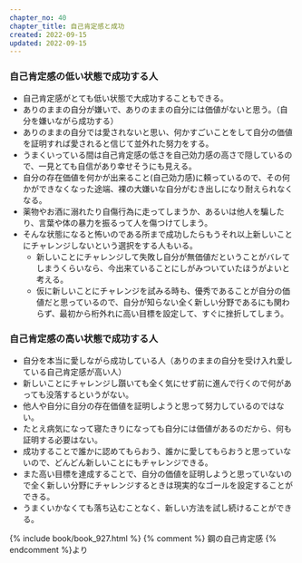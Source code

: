 ```yaml
---
chapter_no: 40
chapter_title: 自己肯定感と成功
created: 2022-09-15
updated: 2022-09-15
---
```

### 自己肯定感の低い状態で成功する人
- 自己肯定感がとても低い状態で大成功することもできる。
- ありのままの自分が嫌いで、ありのままの自分には価値がないと思う。（自分を嫌いながら成功する）
- ありのままの自分では愛されないと思い、何かすごいことをして自分の価値を証明すれば愛されると信じて並外れた努力をする。
- うまくいっている間は自己肯定感の低さを自己効力感の高さで隠しているので、一見とても自信があり幸せそうにも見える。
- 自分の存在価値を何かが出来ること(自己効力感)に頼っているので、その何かができなくなった途端、裸の大嫌いな自分がむき出しになり耐えられなくなる。
- 薬物やお酒に溺れたり自傷行為に走ってしまうか、あるいは他人を騙したり、言葉や体の暴力を振るって人を傷つけてしまう。
- そんな状態になると怖いのである所まで成功したらもうそれ以上新しいことにチャレンジしないという選択をする人もいる。
  - 新しいことにチャレンジして失敗し自分が無価値だということがバレてしまうくらいなら、今出来ていることにしがみついていたほうがよいと考える。
  - 仮に新しいことにチャレンジを試みる時も、優秀であることが自分の価値だと思っているので、自分が知らない全く新しい分野であるにも関わらず、最初から桁外れに高い目標を設定して、すぐに挫折してしまう。

### 自己肯定感の高い状態で成功する人
- 自分を本当に愛しながら成功している人（ありのままの自分を受け入れ愛している自己肯定感が高い人）
- 新しいことにチャレンジし躓いても全く気にせず前に進んで行くので何があっても没落するというがない。
- 他人や自分に自分の存在価値を証明しようと思って努力しているのではない。
- たとえ病気になって寝たきりになっても自分には価値があるのだから、何も証明する必要はない。
- 成功することで誰かに認めてもらおう、誰かに愛してもらおうと思っていないので、どんどん新しいことにもチャレンジできる。
- また高い目標を達成することで、自分の価値を証明しようと思っていないので全く新しい分野にチャレンジするときは現実的なゴールを設定することができる。
- うまくいかなくても落ち込むことなく、新しい方法を試し続けることができる。

{% include book/book_927.html %} {% comment %} 鋼の自己肯定感 {% endcomment %}より
